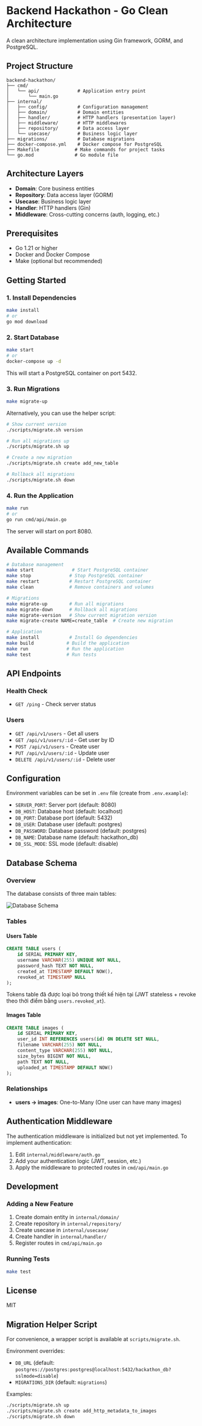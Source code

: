 # Backend Hackathon - Go Clean Architecture

A clean architecture implementation using Gin framework, GORM, and PostgreSQL.

## Project Structure

```
backend-hackathon/
├── cmd/
│   └── api/              # Application entry point
│       └── main.go
├── internal/
│   ├── config/           # Configuration management
│   ├── domain/           # Domain entities
│   ├── handler/          # HTTP handlers (presentation layer)
│   ├── middleware/       # HTTP middlewares
│   ├── repository/       # Data access layer
│   └── usecase/          # Business logic layer
├── migrations/           # Database migrations
├── docker-compose.yml    # Docker compose for PostgreSQL
├── Makefile             # Make commands for project tasks
└── go.mod               # Go module file
```

## Architecture Layers

- **Domain**: Core business entities
- **Repository**: Data access layer (GORM)
- **Usecase**: Business logic layer
- **Handler**: HTTP handlers (Gin)
- **Middleware**: Cross-cutting concerns (auth, logging, etc.)

## Prerequisites

- Go 1.21 or higher
- Docker and Docker Compose
- Make (optional but recommended)

## Getting Started

### 1. Install Dependencies

```bash
make install
# or
go mod download
```

### 2. Start Database

```bash
make start
# or
docker-compose up -d
```

This will start a PostgreSQL container on port 5432.

### 3. Run Migrations

```bash
make migrate-up
```

Alternatively, you can use the helper script:

```bash
# Show current version
./scripts/migrate.sh version

# Run all migrations up
./scripts/migrate.sh up

# Create a new migration
./scripts/migrate.sh create add_new_table

# Rollback all migrations
./scripts/migrate.sh down
```

### 4. Run the Application

```bash
make run
# or
go run cmd/api/main.go
```

The server will start on port 8080.

## Available Commands

```bash
# Database management
make start              # Start PostgreSQL container
make stop              # Stop PostgreSQL container
make restart           # Restart PostgreSQL container
make clean             # Remove containers and volumes

# Migrations
make migrate-up        # Run all migrations
make migrate-down      # Rollback all migrations
make migrate-version   # Show current migration version
make migrate-create NAME=create_table  # Create new migration

# Application
make install           # Install Go dependencies
make build            # Build the application
make run              # Run the application
make test             # Run tests
```

## API Endpoints

### Health Check
- `GET /ping` - Check server status

### Users
- `GET /api/v1/users` - Get all users
- `GET /api/v1/users/:id` - Get user by ID
- `POST /api/v1/users` - Create user
- `PUT /api/v1/users/:id` - Update user
- `DELETE /api/v1/users/:id` - Delete user

## Configuration

Environment variables can be set in `.env` file (create from `.env.example`):

- `SERVER_PORT`: Server port (default: 8080)
- `DB_HOST`: Database host (default: localhost)
- `DB_PORT`: Database port (default: 5432)
- `DB_USER`: Database user (default: postgres)
- `DB_PASSWORD`: Database password (default: postgres)
- `DB_NAME`: Database name (default: hackathon_db)
- `DB_SSL_MODE`: SSL mode (default: disable)

## Database Schema

### Overview

The database consists of three main tables:

![Database Schema](docs/db/db_schema.png)

### Tables

#### Users Table
```sql
CREATE TABLE users (
    id SERIAL PRIMARY KEY,
    username VARCHAR(255) UNIQUE NOT NULL,
    password_hash TEXT NOT NULL,
    created_at TIMESTAMP DEFAULT NOW(),
    revoked_at TIMESTAMP NULL
);
```

Tokens table đã được loại bỏ trong thiết kế hiện tại (JWT stateless + revoke theo thời điểm bằng `users.revoked_at`).

#### Images Table
```sql
CREATE TABLE images (
    id SERIAL PRIMARY KEY,
    user_id INT REFERENCES users(id) ON DELETE SET NULL,
    filename VARCHAR(255) NOT NULL,
    content_type VARCHAR(255) NOT NULL,
    size_bytes BIGINT NOT NULL,
    path TEXT NOT NULL,
    uploaded_at TIMESTAMP DEFAULT NOW()
);
```

### Relationships

- **users → images**: One-to-Many (One user can have many images)

## Authentication Middleware

The authentication middleware is initialized but not yet implemented. To implement authentication:

1. Edit `internal/middleware/auth.go`
2. Add your authentication logic (JWT, session, etc.)
3. Apply the middleware to protected routes in `cmd/api/main.go`

## Development

### Adding a New Feature

1. Create domain entity in `internal/domain/`
2. Create repository in `internal/repository/`
3. Create usecase in `internal/usecase/`
4. Create handler in `internal/handler/`
5. Register routes in `cmd/api/main.go`

### Running Tests

```bash
make test
```

## License

MIT
## Migration Helper Script

For convenience, a wrapper script is available at `scripts/migrate.sh`.

Environment overrides:
- `DB_URL` (default: `postgres://postgres:postgres@localhost:5432/hackathon_db?sslmode=disable`)
- `MIGRATIONS_DIR` (default: `migrations`)

Examples:

```bash
./scripts/migrate.sh up
./scripts/migrate.sh create add_http_metadata_to_images
./scripts/migrate.sh down
```

